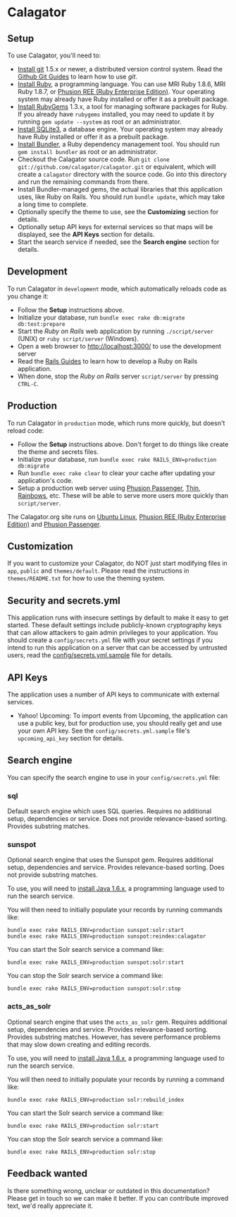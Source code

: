 Calagator
=========


Setup
-----

To use Calagator, you'll need to:

  * [Install git](http://git-scm.com/) 1.5.x or newer, a distributed version control system. Read the [Github Git Guides](http://github.com/guides/home) to learn how to use *git*.
  * [Install Ruby](http://www.ruby-lang.org/), a programming language. You can use MRI Ruby 1.8.6, MRI Ruby 1.8.7, or [Phusion REE (Ruby Enterprise Edition)](http://rubyenterpriseedition.com/). Your operating system may already have Ruby installed or offer it as a prebuilt package.
  * [Install RubyGems](http://rubyforge.org/projects/rubygems/) 1.3.x, a tool for managing software packages for Ruby. If you already have `rubygems` installed, you may need to update it by running `gem update --system` as root or an administrator.
  * [Install SQLite3](http://www.sqlite.org/), a database engine. Your operating system may already have Ruby installed or offer it as a prebuilt package.
  * [Install Bundler](http://gembundler.com/), a Ruby dependency management tool. You should run `gem install bundler` as root or an administrator.
  * Checkout the Calagator source code. Run `git clone git://github.com/calagator/calagator.git` or equivalent, which will create a `calagator` directory with the source code. Go into this directory and run the remaining commands from there.
  * Install Bundler-managed gems, the actual libraries that this application uses, like Ruby on Rails. You should run `bundle update`, which may take a long time to complete.
  * Optionally specify the theme to use, see the **Customizing** section for details.
  * Optionally setup API keys for external services so that maps will be displayed, see the **API Keys** section for details.
  * Start the search service if needed, see the **Search engine** section for details.


Development
-----------

To run Calagator in `development` mode, which automatically reloads code as you change it:

  * Follow the **Setup** instructions above.
  * Initialize your database, run `bundle exec rake db:migrate db:test:prepare`
  * Start the *Ruby on Rails* web application by running `./script/server` (UNIX) or `ruby script/server` (Windows).
  * Open a web browser to <http://localhost:3000/> to use the development server
  * Read the [Rails Guides](http://guides.rubyonrails.org/) to learn how to develop a Ruby on Rails application.
  * When done, stop the *Ruby on Rails* server `script/server` by pressing `CTRL-C`.


Production
----------

To run Calagator in `production` mode, which runs more quickly, but doesn't reload code:

  * Follow the **Setup** instructions above. Don't forget to do things like create the theme and secrets files.
  * Initialize your database, run `bundle exec rake RAILS_ENV=production db:migrate`
  * Run `bundle exec rake clear` to clear your cache after updating your application's code.
  * Setup a production web server using [Phusion Passenger](http://www.modrails.com/), [Thin](http://code.macournoyer.com/thin/), [Rainbows](http://rainbows.rubyforge.org/), etc. These will be able to serve more users more quickly than `script/server`.

The Calagator.org site runs on [Ubuntu Linux](http://ubuntu.com/), [Phusion REE (Ruby Enterprise Edition)](http://rubyenterpriseedition.com/) and [Phusion Passenger](http://www.modrails.com/).


Customization
-------------

If you want to customize your Calagator, do NOT just start modifying files in `app`, `public` and `themes/default`. Please read the instructions in `themes/README.txt` for how to use the theming system.


Security and secrets.yml
------------------------

This application runs with insecure settings by default to make it easy to get started. These default settings include publicly-known cryptography keys that can allow attackers to gain admin privileges to your application. You should create a `config/secrets.yml` file with your secret settings if you intend to run this application on a server that can be accessed by untrusted users, read the [config/secrets.yml.sample](config/secrets.yml.sample) file for details.


API Keys
--------

The application uses a number of API keys to communicate with external services.

* Yahoo! Upcoming: To import events from Upcoming, the application can use a public key, but for production use, you should really get and use your own API key. See the `config/secrets.yml.sample` file's `upcoming_api_key` section for details.


Search engine
-------------

You can specify the search engine to use in your `config/secrets.yml` file:

### sql

Default search engine which uses SQL queries. Requires no additional setup, dependencies or service. Does not provide relevance-based sorting. Provides substring matches.

### sunspot

Optional search engine that uses the Sunspot gem. Requires additional setup, dependencies and service. Provides relevance-based sorting. Does not provide substring matches.

To use, you will need to [install Java 1.6.x](http://www.java.com/getjava), a programming language used to run the search service.

You will then need to initially populate your records by running commands like:

    bundle exec rake RAILS_ENV=production sunspot:solr:start
    bundle exec rake RAILS_ENV=production sunspot:reindex:calagator

You can start the Solr search service a command like:

    bundle exec rake RAILS_ENV=production sunspot:solr:start

You can stop the Solr search service a command like:

    bundle exec rake RAILS_ENV=production sunspot:solr:stop

### acts_as_solr

Optional search engine that uses the `acts_as_solr` gem. Requires additional setup, dependencies and service. Provides relevance-based sorting. Provides substring matches. However, has severe performance problems that may slow down creating and editing records.

To use, you will need to [install Java 1.6.x](http://www.java.com/getjava), a programming language used to run the search service.

You will then need to initially populate your records by running a command like:

    bundle exec rake RAILS_ENV=production solr:rebuild_index

You can start the Solr search service a command like:

    bundle exec rake RAILS_ENV=production solr:start

You can stop the Solr search service a command like:

    bundle exec rake RAILS_ENV=production solr:stop


Feedback wanted
---------------

Is there something wrong, unclear or outdated in this documentation? Please get in touch so we can make it better. If you can contribute improved text, we'd really appreciate it.

